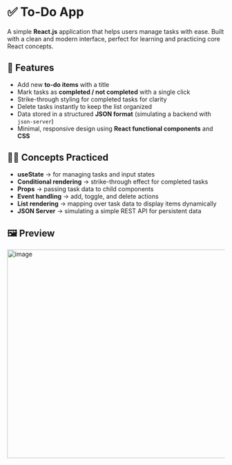 # ✅ To-Do App

A simple **React.js** application that helps users manage tasks with ease. Built with a clean and modern interface, perfect for learning and practicing core React concepts.

## 🚀 Features

- Add new **to-do items** with a title  
- Mark tasks as **completed / not completed** with a single click  
- Strike-through styling for completed tasks for clarity  
- Delete tasks instantly to keep the list organized  
- Data stored in a structured **JSON format** (simulating a backend with `json-server`)  
- Minimal, responsive design using **React functional components** and **CSS**

## 🧑‍💻 Concepts Practiced

- **useState** → for managing tasks and input states  
- **Conditional rendering** → strike-through effect for completed tasks  
- **Props** → passing task data to child components  
- **Event handling** → add, toggle, and delete actions  
- **List rendering** → mapping over task data to display items dynamically  
- **JSON Server** → simulating a simple REST API for persistent data

## 🖼️ Preview

<img width="543" height="484" alt="image" src="https://github.com/user-attachments/assets/191ed0f5-1325-4bc5-8ac2-6e85687a8c19" />
